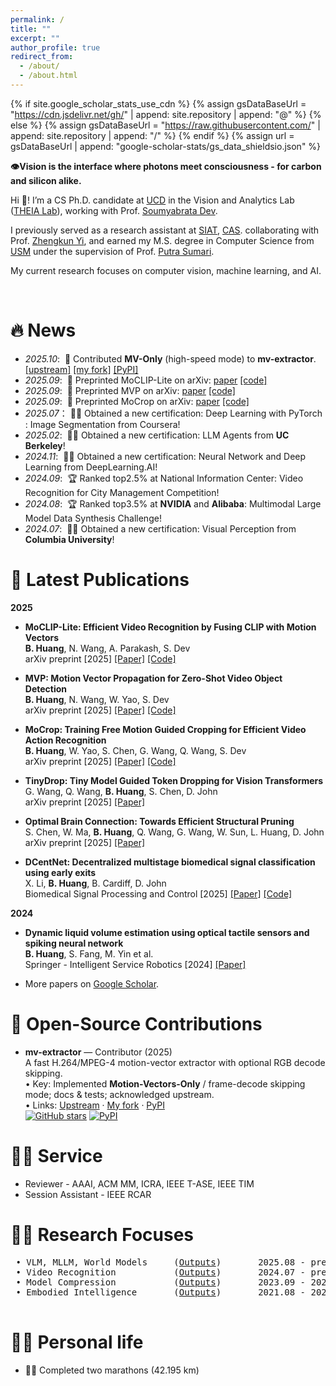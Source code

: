 ```yaml
---
permalink: /
title: ""
excerpt: ""
author_profile: true
redirect_from: 
  - /about/
  - /about.html
---
```


{% if site.google_scholar_stats_use_cdn %}
{% assign gsDataBaseUrl = "https://cdn.jsdelivr.net/gh/" | append: site.repository | append: "@" %}
{% else %}
{% assign gsDataBaseUrl = "https://raw.githubusercontent.com/" | append: site.repository | append: "/" %}
{% endif %}
{% assign url = gsDataBaseUrl | append: "google-scholar-stats/gs_data_shieldsio.json" %}

<span class='anchor' id='about-me'></span>


**👁️Vision is the interface where photons meet consciousness - for carbon and silicon alike.**  


Hi 👋! I’m a CS Ph.D. candidate at <a href="https://www.ucd.ie/">UCD</a> in the Vision and Analytics Lab (<a href="https://soumyabrata.dev/theia/">THEIA Lab</a>), working with Prof. <a href="https://soumyabrata.dev/">Soumyabrata Dev</a>.  

I previously served as a research assistant at <a href="https://www.siat.ac.cn/">SIAT</a>, <a href="https://english.cas.cn/">CAS</a>. collaborating with Prof. <a href="https://scholar.google.com/citations?user=LggfIykAAAAJ&hl=en">Zhengkun Yi</a>, and earned my M.S. degree in Computer Science from <a href="https://www.usm.my/en/">USM</a> under the supervision of Prof. <a href="https://scholar.google.com/citations?user=OehI3nsAAAAJ&hl=en">Putra Sumari</a>.  


My current research focuses on computer vision, machine learning, and AI.  

<!--I have published several papers with total <a href='https://scholar.google.com/citations?user=WsVak2gAAAAJ'><img src="https://img.shields.io/endpoint?url={{ url | url_encode }}&logo=Google%20Scholar&labelColor=f6f6f6&color=9cf&style=flat&label=citations"></a> google scholar citations. 
-->

<br>


# 🔥 News
- *2025.10*: &nbsp;🤝 Contributed **MV-Only** (high-speed mode) to **mv-extractor**. [[upstream]](https://github.com/LukasBommes/mv-extractor) [[my fork]](https://github.com/microa/hs-mv-extractor) [[PyPI]](https://pypi.org/project/motion-vector-extractor/)
- *2025.09*: &nbsp;📝 Preprinted MoCLIP-Lite on arXiv: [paper](https://arxiv.org/abs/2509.17084) [[code]](https://github.com/microa/MoCLIP-Lite)
- *2025.09*: &nbsp;📝 Preprinted MVP on arXiv: [paper](https://arxiv.org/abs/2509.18388) [[code]](https://github.com/microa/MVP)
- *2025.09*: &nbsp;📝 Preprinted MoCrop on arXiv: [paper](https://arxiv.org/abs/2509.18473) [[code]](https://github.com/microa/MoCrop)
- *2025.07*：&nbsp;👨‍🎓 Obtained a new certification: Deep Learning with PyTorch : Image Segmentation from Coursera!
- *2025.02*: &nbsp;👨‍🎓 Obtained a new certification: LLM Agents from **UC Berkeley**!
- *2024.11*: &nbsp;👨‍🎓 Obtained a new certification: Neural Network and Deep Learning from DeepLearning.AI!
- *2024.09*: &nbsp;🏆 Ranked top2.5%<!--13/523--> at National Information Center: Video Recognition for City Management Competition!
- *2024.08*: &nbsp;🏆 Ranked top3.5%<!--38/1066--> at **NVIDIA** and **Alibaba**: Multimodal Large Model Data Synthesis Challenge!
- *2024.07*: &nbsp;👨‍🎓 Obtained a new certification: Visual Perception from **Columbia University**!


# 📝 Latest Publications 

**2025**
- **MoCLIP-Lite: Efficient Video Recognition by Fusing CLIP with Motion Vectors**  
  **B. Huang**, N. Wang, A. Parakash, S. Dev  
  arXiv preprint [2025] [[Paper]](https://arxiv.org/abs/2509.17084) [[Code]](https://github.com/microa/MoCLIP-Lite)

- **MVP: Motion Vector Propagation for Zero-Shot Video Object Detection**  
  **B. Huang**, N. Wang, W. Yao, S. Dev  
  arXiv preprint [2025] [[Paper]](https://arxiv.org/abs/2509.18388) [[Code]](https://github.com/microa/MVP)

- **MoCrop: Training Free Motion Guided Cropping for Efficient Video Action Recognition**  
  **B. Huang**, W. Yao, S. Chen, G. Wang, Q. Wang, S. Dev  
  arXiv preprint [2025] [[Paper]](https://arxiv.org/abs/2509.18473) [[Code]](https://github.com/microa/MoCrop)

- **TinyDrop: Tiny Model Guided Token Dropping for Vision Transformers**  
  G. Wang, Q. Wang, **B. Huang**, S. Chen, D. John  
  arXiv preprint [2025] [[Paper]](https://arxiv.org/abs/2509.03379)

- **Optimal Brain Connection: Towards Efficient Structural Pruning**  
  S. Chen, W. Ma, **B. Huang**, Q. Wang, G. Wang, W. Sun, L. Huang, D. John  
  arXiv preprint [2025] [[Paper]](https://arxiv.org/abs/2508.05521)

- **DCentNet: Decentralized multistage biomedical signal classification using early exits**  
  X. Li, **B. Huang**, B. Cardiff, D. John  
  Biomedical Signal Processing and Control [2025] [[Paper]](https://doi.org/10.1016/j.bspc.2024.107468) [[Code]](https://github.com/microa/DSCEE)

**2024**
- **Dynamic liquid volume estimation using optical tactile sensors and spiking neural network**  
  **B. Huang**, S. Fang, M. Yin et al.  
  Springer - Intelligent Service Robotics [2024] [[Paper]](https://doi.org/10.1007/s11370-023-00488-0)

- More papers on [Google Scholar](https://scholar.google.com/citations?user=WsVak2gAAAAJ).

# 🧩 Open-Source Contributions
- **mv-extractor** — Contributor (2025)  
  A fast H.264/MPEG-4 motion-vector extractor with optional RGB decode skipping.  
  • Key: Implemented **Motion-Vectors-Only** / frame-decode skipping mode; docs & tests; acknowledged upstream.  
  • Links: [Upstream](https://github.com/LukasBommes/mv-extractor) · [My fork](https://github.com/microa/hs-mv-extractor) · [PyPI](https://pypi.org/project/motion-vector-extractor/)  
  <a href="https://github.com/LukasBommes/mv-extractor"><img alt="GitHub stars" src="https://img.shields.io/github/stars/LukasBommes/mv-extractor?style=social"></a>
  <a href="https://pypi.org/project/motion-vector-extractor/"><img alt="PyPI" src="https://img.shields.io/pypi/v/motion-vector-extractor"></a>


# 👨‍💻 Service
- Reviewer - AAAI, ACM MM, ICRA, IEEE T-ASE, IEEE TIM
- Session Assistant - IEEE RCAR

# 👨‍💻 Research Focuses
<pre>
 • VLM, MLLM, World Models     (<a href="/vlm-mllm/">Outputs</a>)       2025.08 - present
 • Video Recognition           (<a href="/video-recognition/">Outputs</a>)       2024.07 - present
 • Model Compression           (<a href="/model-compression/">Outputs</a>)       2023.09 - 2024.06
 • Embodied Intelligence       (<a href="/robotics/">Outputs</a>)       2021.08 - 2023.08

</pre>

# 🏃‍♂️ Personal life
- 🏃‍♂️ Completed two marathons (42.195 km)
<br>
